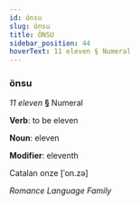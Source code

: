 ```yaml
---
id: önsu
slug: önsu
title: ÖNSU
sidebar_position: 44
hoverText: 11 eleven § Numeral
---
```


### önsu

*11 eleven* **§** Numeral

**Verb**: to be eleven

**Noun**: eleven

**Modifier**: eleventh

Catalan onze [ˈon.zə]

*Romance Language Family*